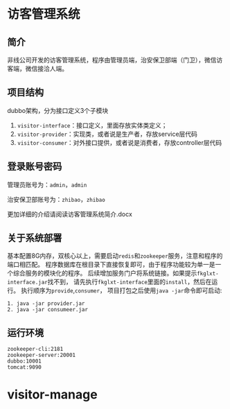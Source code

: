 # 访客管理系统

## 简介

非线公司开发的访客管理系统，程序由管理员端，治安保卫部端（门卫），微信访客端，微信接洽人端。

## 项目结构

dubbo架构，分为接口定义3个子模块
1. `visitor-interface`：接口定义，里面存放实体类定义；
2. `visitor-provider`：实现类，或者说是生产者，存放service层代码
3. `visitor-consumer`：对外接口提供，或者说是消费者，存放controller层代码


## 登录账号密码

管理员账号为：`admin`，`admin`

治安保卫部账号为：`zhibao`，`zhibao`

更加详细的介绍请阅读访客管理系统简介.docx


## 关于系统部署

基本配置8G内存，双核心以上，需要启动`redis`和`zookeeper`服务，注意和程序的端口相匹配。
程序数据库在根目录下直接恢复即可，由于程序功能较为单一是一个综合服务的模块化的程序。
后续增加服务门户将系统链接。如果提示`fkglxt-interface.jar`找不到，
请先执行`fkglxt-interface`里面的`install`，然后在运行。
执行顺序为`provide`,`consumer`，
项目打包之后使用`java -jar`命令即可启动:

```
1. java -jar provider.jar
2. java -jar consumeer.jar
 ```


## 运行环境

```code
zookeeper-cli:2181
zookeeper-server:20001
dubbo:10001
tomcat:9090
```
# visitor-manage
